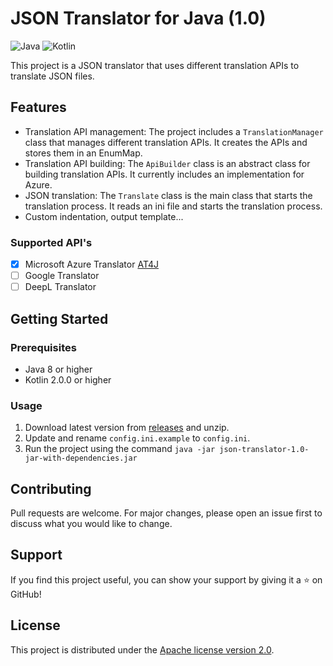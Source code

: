 # JSON Translator for Java (1.0)

![Java](https://img.shields.io/badge/java-%3E%3D8-blue)
![Kotlin](https://img.shields.io/badge/kotlin-%3E%3D2.0.0-blue)

This project is a JSON translator that uses different translation APIs to translate JSON files.

## Features

- Translation API management: The project includes a `TranslationManager` class that manages different translation APIs. It creates the APIs and stores them in an EnumMap.
- Translation API building: The `ApiBuilder` class is an abstract class for building translation APIs. It currently includes an implementation for Azure.
- JSON translation: The `Translate` class is the main class that starts the translation process. It reads an ini file and starts the translation process.
- Custom indentation, output template...

### Supported API's

- [x] Microsoft Azure Translator [AT4J](https://github.com/brenoepics/at4j)
- [ ] Google Translator
- [ ] DeepL Translator

## Getting Started

### Prerequisites

- Java 8 or higher
- Kotlin 2.0.0 or higher

### Usage

1. Download latest version from [releases](https://github.com/brenoepics/json-translate/releases/latest) and unzip.
2. Update and rename `config.ini.example` to `config.ini`.
3. Run the project using the command `java -jar json-translator-1.0-jar-with-dependencies.jar`
   
## Contributing

Pull requests are welcome. For major changes, please open an issue first to discuss what you would like to change.

## Support

If you find this project useful, you can show your support by giving it a ⭐ on GitHub!

## License

This project is distributed under the [Apache license version 2.0](./LICENSE).

